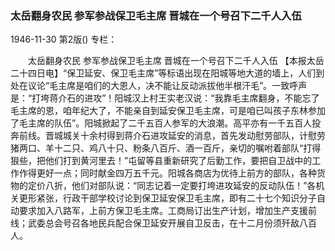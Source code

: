 ### 太岳翻身农民  参军参战保卫毛主席  晋城在一个号召下二千人入伍

1946-11-30
第2版()
专栏：

　　太岳翻身农民
    参军参战保卫毛主席
    晋城在一个号召下二千人入伍
    【本报太岳二十四日电】“保卫延安、保卫毛主席”等标语出现在阳城等地大道的墙上，人们到处在议论“毛主席是咱们的大恩人，决不能让反动派拔他半根汗毛”。一致呼声是：“打垮蒋介石的进攻”！阳城汉上村王实老汉说：“我靠毛主席翻身，不能忘了毛主席的恩，咱年纪大了，不能亲自到延安保卫毛主席，可是咱已叫孩子东林参加了毛主席的队伍”。阳城掀起了二千五百人参军的大浪潮。高平亦有一千五百人投奔前线。晋城城关十余村得到蒋介石进攻延安的消息，首先发动慰劳部队，计慰劳猪两口、羊十二只、鸡八十只、粉条八百斤、酒一百斤，亲切的嘱咐着部队“打得狠些，把他们打到黄河里去！”屯留等县重新研究了后勤工作，要把自卫战中的工作作得更好一点；同时献金四万五千元。阳城各商店为优待上前方的部队，各种货物的定价八折，他们对部队说：“同志记着一定要打垮进攻延安的反动队伍！”各机关更形紧张，行政干部学校讨论到保卫延安保卫毛主席，即有二十七个知识分子自动要求加入八路军，上前方保卫毛主席。工商局订出生产计划，增加生产支援前线；武委总会号召各地民兵配合保卫延安开展自卫反击，在十二月份须歼敌八百人。
